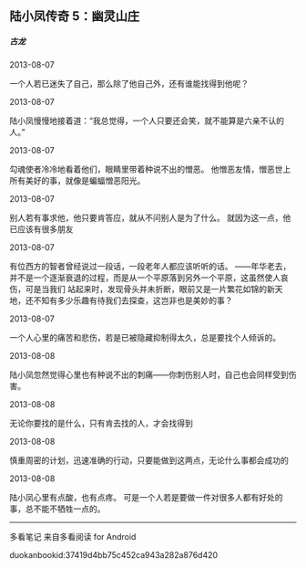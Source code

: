 ## 陆小凤传奇 5：幽灵山庄

##### 古龙

  

2013-08-07

一个人若已迷失了自己，那么除了他自己外，还有谁能找得到他呢？

  

2013-08-07

陆小凤慢慢地接着道：“我总觉得，一个人只要还会笑，就不能算是六亲不认的人。”

  

2013-08-07

勾魂使者冷冷地看着他们，眼睛里带着种说不出的憎恶。 他憎恶友情，憎恶世上所有美好的事，就像是蝙蝠憎恶阳光。

  

2013-08-07

别人若有事求他，他只要肯答应，就从不问别人是为了什么。 就因为这一点，他已应该有很多朋友

  

2013-08-07

有位西方的智者曾经说过一段话，一段老年人都应该听听的话。 ——年华老去，并不是一个逐渐衰退的过程，而是从一个平原落到另外一个平原，这虽然使人哀伤，可是当我们
站起来时，发现骨头并未折断，眼前又是一片繁花如锦的新天地，还不知有多少乐趣有待我们去探查，这岂非也是美妙的事？

  

2013-08-07

一个人心里的痛苦和悲伤，若是已被隐藏抑制得太久，总是要找个人倾诉的。

  

2013-08-08

陆小凤忽然觉得心里也有种说不出的刺痛——你刺伤别人时，自己也会同样受到伤害。

  

2013-08-08

无论你要找的是什么，只有肯去找的人，才会找得到

  

2013-08-08

慎重周密的计划，迅速准确的行动，只要能做到这两点，无论什么事都会成功的

  

2013-08-08

陆小凤心里有点酸，也有点疼。 可是一个人若是要做一件对很多人都有好处的事，总不能不牺牲一点的。

* * *

多看笔记 来自多看阅读 for Android

duokanbookid:37419d4bb75c452ca943a282a876d420

